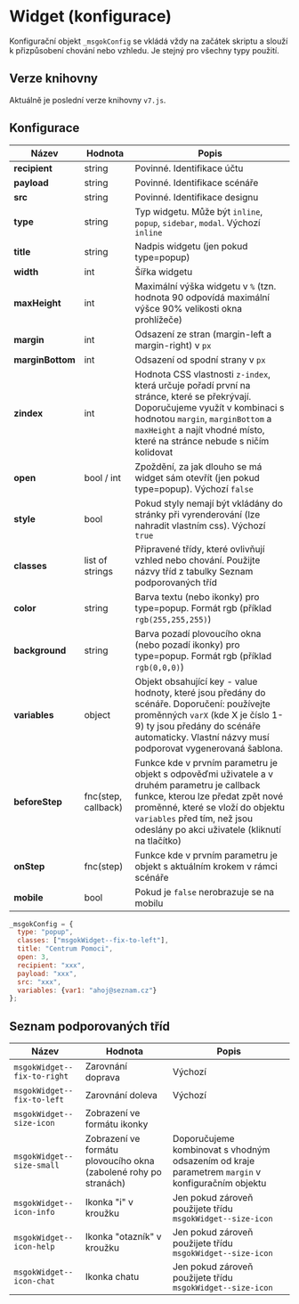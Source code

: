 # Widget (konfigurace)

Konfigurační objekt ``_msgokConfig`` se vkládá vždy na začátek skriptu a slouží k přizpůsobení chování nebo vzhledu. Je stejný pro všechny typy použití.

## Verze knihovny

Aktuálně je poslední verze knihovny `v7.js`.

## Konfigurace

| Název | Hodnota | Popis                                                    |
|-------|---------|----------------------------------------------------------|
| **recipient**  |   string  | Povinné. Identifikace účtu |
| **payload**  |   string  | Povinné. Identifikace scénáře |
| **src**   |   string  | Povinné. Identifikace designu |
| **type**  |   string  | Typ widgetu. Může být ``inline``, ``popup``, ``sidebar``, ``modal``. Výchozí ``inline``  |
| **title**  |  string  | Nadpis widgetu (jen pokud type=popup) |
| **width**  |  int  | Šířka widgetu |
| **maxHeight**  |  int  | Maximální výška widgetu v ``%`` (tzn. hodnota 90 odpovídá maximální výšce 90% velikosti okna prohlížeče) |
| **margin**  |  int  | Odsazení ze stran (margin-left a margin-right) v ``px`` |
| **marginBottom**  |  int  | Odsazení od spodní strany v ``px`` |
| **zindex**  |  int  | Hodnota CSS vlastnosti ``z-index``, která určuje pořadí první na stránce, které se překrývají. Doporučujeme využít v kombinaci s hodnotou ``margin``, ``marginBottom`` a ``maxHeight`` a najít vhodné místo, které na stránce nebude s ničím kolidovat |
| **open**  | bool / int  | Zpoždění, za jak dlouho se má widget sám otevřít (jen pokud type=popup). Výchozí ``false`` |
| **style**  | bool  | Pokud styly nemají být vkládány do stránky při vyrenderování (lze nahradit vlastním css).  Výchozí ``true`` |
| **classes**  | list of strings  | Připravené třídy, které ovlivňují vzhled nebo chování. Použijte názvy tříd z tabulky Seznam podporovaných tříd |
| **color**  | string  | Barva textu (nebo ikonky) pro type=popup. Formát rgb (příklad ``rgb(255,255,255)``) |
| **background**  | string  | Barva pozadí plovoucího okna (nebo pozadí ikonky) pro type=popup. Formát rgb (příklad ``rgb(0,0,0)``) |
| **variables**  | object  | Objekt obsahující key - value hodnoty, které jsou předány do scénáře. Doporučení: používejte proměnných ``varX`` (kde X je číslo 1-9) ty jsou předány do scénáře automaticky. Vlastní názvy musí podporovat vygenerovaná šablona.  |
| **beforeStep**  | fnc(step, callback)  | Funkce kde v prvním parametru je objekt s odpověďmi uživatele a v druhém parametru je callback funkce, kterou lze předat zpět nové proměnné, které se vloží do objektu `variables` před tím, než jsou odeslány po akci uživatele (kliknutí na tlačítko)  |
| **onStep**  | fnc(step)  | Funkce kde v prvním parametru je objekt s aktuálním krokem v rámci scénáře  |
| **mobile**  | bool  | Pokud je `false` nerobrazuje se na mobilu  |




```js
_msgokConfig = {
  type: "popup",
  classes: ["msgokWidget--fix-to-left"],
  title: "Centrum Pomoci",   
  open: 3,   
  recipient: "xxx",
  payload: "xxx", 
  src: "xxx",
  variables: {var1: "ahoj@seznam.cz"}
};
```


## Seznam podporovaných tříd

| Název | Hodnota | Popis                                                    |
|-------|---------|----------------------------------------------------------|
| ``msgokWidget--fix-to-right``  | Zarovnání doprava  | Výchozí |
| ``msgokWidget--fix-to-left``  | Zarovnání doleva  | Výchozí |
| ``msgokWidget--size-icon``  | Zobrazení ve formátu ikonky  |  |
| ``msgokWidget--size-small``  | Zobrazení ve formátu plovoucího okna (zabolené rohy po stranách)  | Doporučujeme kombinovat s vhodným odsazením od kraje parametrem ``margin`` v konfiguračním objektu |
| ``msgokWidget--icon-info``  | Ikonka "i" v kroužku  | Jen pokud zároveň použijete třídu ``msgokWidget--size-icon`` |
| ``msgokWidget--icon-help``  | Ikonka "otazník" v kroužku  | Jen pokud zároveň použijete třídu ``msgokWidget--size-icon`` |
| ``msgokWidget--icon-chat``  | Ikonka chatu  | Jen pokud zároveň použijete třídu ``msgokWidget--size-icon`` |
